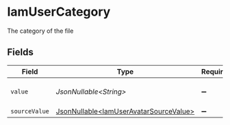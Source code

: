# IamUserCategory

The category of the file


## Fields

| Field                                                                                          | Type                                                                                           | Required                                                                                       | Description                                                                                    |
| ---------------------------------------------------------------------------------------------- | ---------------------------------------------------------------------------------------------- | ---------------------------------------------------------------------------------------------- | ---------------------------------------------------------------------------------------------- |
| `value`                                                                                        | *JsonNullable\<String>*                                                                        | :heavy_minus_sign:                                                                             | The category of the file                                                                       |
| `sourceValue`                                                                                  | [JsonNullable\<IamUserAvatarSourceValue>](../../models/components/IamUserAvatarSourceValue.md) | :heavy_minus_sign:                                                                             | N/A                                                                                            |
